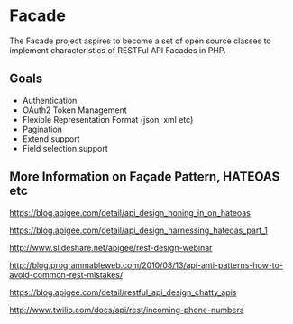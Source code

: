 Facade
======

The Facade project aspires to become a set of open source classes to implement characteristics of RESTFul API Facades in PHP.

Goals
-----

- Authentication
- OAuth2 Token Management
- Flexible Representation Format (json, xml etc)
- Pagination
- Extend support 
- Field selection support

More Information on Façade Pattern, HATEOAS etc
------------------------------------------------

https://blog.apigee.com/detail/api_design_honing_in_on_hateoas

https://blog.apigee.com/detail/api_design_harnessing_hateoas_part_1

http://www.slideshare.net/apigee/rest-design-webinar

http://blog.programmableweb.com/2010/08/13/api-anti-patterns-how-to-avoid-common-rest-mistakes/

https://blog.apigee.com/detail/restful_api_design_chatty_apis

http://www.twilio.com/docs/api/rest/incoming-phone-numbers